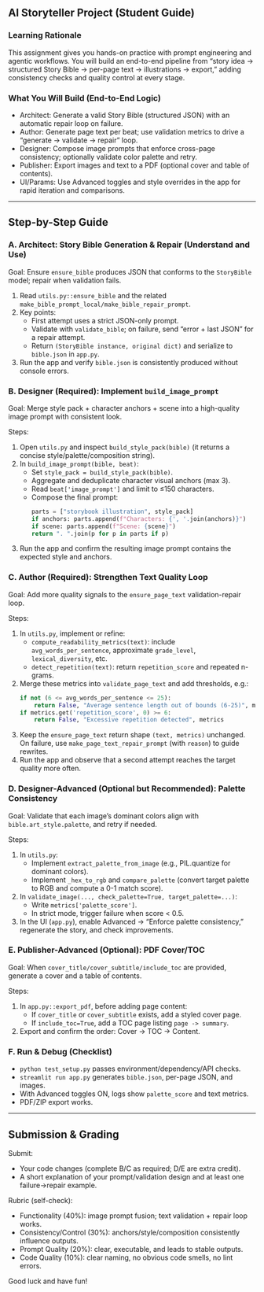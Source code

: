 ## AI Storyteller Project (Student Guide)

### Learning Rationale
This assignment gives you hands-on practice with prompt engineering and agentic workflows. You will build an end-to-end pipeline from “story idea → structured Story Bible → per-page text → illustrations → export,” adding consistency checks and quality control at every stage.

### What You Will Build (End-to-End Logic)
- Architect: Generate a valid Story Bible (structured JSON) with an automatic repair loop on failure.
- Author: Generate page text per beat; use validation metrics to drive a “generate → validate → repair” loop.
- Designer: Compose image prompts that enforce cross-page consistency; optionally validate color palette and retry.
- Publisher: Export images and text to a PDF (optional cover and table of contents).
- UI/Params: Use Advanced toggles and style overrides in the app for rapid iteration and comparisons.

---

## Step-by-Step Guide

### A. Architect: Story Bible Generation & Repair (Understand and Use)
Goal: Ensure `ensure_bible` produces JSON that conforms to the `StoryBible` model; repair when validation fails.

1) Read `utils.py::ensure_bible` and the related `make_bible_prompt_local/make_bible_repair_prompt`.
2) Key points:
   - First attempt uses a strict JSON-only prompt.
   - Validate with `validate_bible`; on failure, send “error + last JSON” for a repair attempt.
   - Return `(StoryBible instance, original dict)` and serialize to `bible.json` in `app.py`.
3) Run the app and verify `bible.json` is consistently produced without console errors.

### B. Designer (Required): Implement `build_image_prompt`
Goal: Merge style pack + character anchors + scene into a high-quality image prompt with consistent look.

Steps:
1) Open `utils.py` and inspect `build_style_pack(bible)` (it returns a concise style/palette/composition string).
2) In `build_image_prompt(bible, beat)`:
   - Set `style_pack = build_style_pack(bible)`.
   - Aggregate and deduplicate character visual anchors (max 3).
   - Read `beat['image_prompt']` and limit to ≤150 characters.
   - Compose the final prompt:
     ```python
     parts = ["storybook illustration", style_pack]
     if anchors: parts.append(f"Characters: {', '.join(anchors)}")
     if scene: parts.append(f"Scene: {scene}")
     return ". ".join(p for p in parts if p)
     ```
3) Run the app and confirm the resulting image prompt contains the expected style and anchors.

### C. Author (Required): Strengthen Text Quality Loop
Goal: Add more quality signals to the `ensure_page_text` validation-repair loop.

Steps:
1) In `utils.py`, implement or refine:
   - `compute_readability_metrics(text)`: include `avg_words_per_sentence`, approximate `grade_level`, `lexical_diversity`, etc.
   - `detect_repetition(text)`: return `repetition_score` and repeated n-grams.
2) Merge these metrics into `validate_page_text` and add thresholds, e.g.:
   ```python
   if not (6 <= avg_words_per_sentence <= 25):
       return False, "Average sentence length out of bounds (6-25)", metrics
   if metrics.get('repetition_score', 0) >= 6:
       return False, "Excessive repetition detected", metrics
   ```
3) Keep the `ensure_page_text` return shape `(text, metrics)` unchanged. On failure, use `make_page_text_repair_prompt` (with `reason`) to guide rewrites.
4) Run the app and observe that a second attempt reaches the target quality more often.

### D. Designer-Advanced (Optional but Recommended): Palette Consistency
Goal: Validate that each image’s dominant colors align with `bible.art_style.palette`, and retry if needed.

Steps:
1) In `utils.py`:
   - Implement `extract_palette_from_image` (e.g., PIL.quantize for dominant colors).
   - Implement `_hex_to_rgb` and `compare_palette` (convert target palette to RGB and compute a 0-1 match score).
2) In `validate_image(..., check_palette=True, target_palette=...)`:
   - Write `metrics['palette_score']`.
   - In strict mode, trigger failure when score < 0.5.
3) In the UI (`app.py`), enable Advanced → “Enforce palette consistency,” regenerate the story, and check improvements.

### E. Publisher-Advanced (Optional): PDF Cover/TOC
Goal: When `cover_title/cover_subtitle/include_toc` are provided, generate a cover and a table of contents.

Steps:
1) In `app.py::export_pdf`, before adding page content:
   - If `cover_title` or `cover_subtitle` exists, add a styled cover page.
   - If `include_toc=True`, add a TOC page listing `page -> summary`.
2) Export and confirm the order: Cover → TOC → Content.

### F. Run & Debug (Checklist)
- `python test_setup.py` passes environment/dependency/API checks.
- `streamlit run app.py` generates `bible.json`, per-page JSON, and images.
- With Advanced toggles ON, logs show `palette_score` and text metrics.
- PDF/ZIP export works.

---

## Submission & Grading

Submit:
- Your code changes (complete B/C as required; D/E are extra credit).
- A short explanation of your prompt/validation design and at least one failure→repair example.

Rubric (self-check):
- Functionality (40%): image prompt fusion; text validation + repair loop works.
- Consistency/Control (30%): anchors/style/composition consistently influence outputs.
- Prompt Quality (20%): clear, executable, and leads to stable outputs.
- Code Quality (10%): clear naming, no obvious code smells, no lint errors.

Good luck and have fun!
